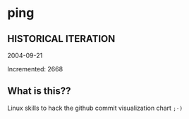 # ping

## HISTORICAL ITERATION
2004-09-21

Incremented: 2668

## What is this?? 
Linux skills to hack the github commit visualization chart `;-)`

